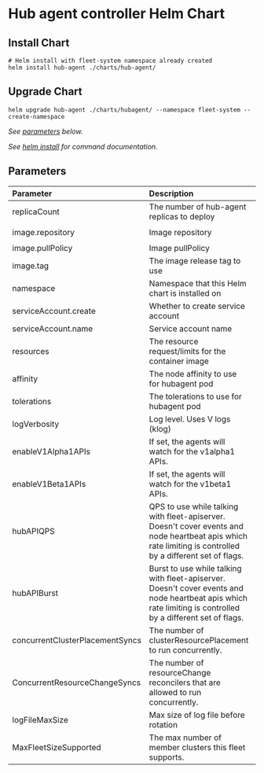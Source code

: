 # Hub agent controller Helm Chart

## Install Chart

```console
# Helm install with fleet-system namespace already created
helm install hub-agent ./charts/hub-agent/
```

## Upgrade Chart

```console
helm upgrade hub-agent ./charts/hubagent/ --namespace fleet-system --create-namespace
```

_See [parameters](#parameters) below._

_See [helm install](https://helm.sh/docs/helm/helm_install/) for command documentation._

## Parameters

| Parameter                       | Description                                                                                                                                                  | Default                                          |
|:--------------------------------|:-------------------------------------------------------------------------------------------------------------------------------------------------------------|:-------------------------------------------------|
| replicaCount                    | The number of hub-agent replicas to deploy                                                                                                                   | `1`                                              |
| image.repository                | Image repository                                                                                                                                             | `ghcr.io/azure/azure/fleet/hub-agent`            |
| image.pullPolicy                | Image pullPolicy                                                                                                                                             | `Always`                                         |
| image.tag                       | The image release tag to use                                                                                                                                 | `v0.1.0`                                         |
| namespace                       | Namespace that this Helm chart is installed on                                                                                                               | `fleet-system`                                   |
| serviceAccount.create           | Whether to create service account                                                                                                                            | `true`                                           |
| serviceAccount.name             | Service account name                                                                                                                                         | `hub-agent-sa`                                   |
| resources                       | The resource request/limits for the container image                                                                                                          | limits: 500m CPU, 1Gi, requests: 100m CPU, 128Mi |
| affinity                        | The node affinity to use for hubagent pod                                                                                                                    | `{}`                                             |
| tolerations                     | The tolerations to use for hubagent pod                                                                                                                      | `[]`                                             |
| logVerbosity                    | Log level. Uses V logs (klog)                                                                                                                                | `5`                                              |
| enableV1Alpha1APIs              | If set, the agents will watch for the v1alpha1 APIs.                                                                                                         | `false`                                          |
| enableV1Beta1APIs               | If set, the agents will watch for the v1beta1 APIs.                                                                                                          | `true`                                           |
| hubAPIQPS                       | QPS to use while talking with fleet-apiserver. Doesn't cover events and node heartbeat apis which rate limiting is controlled by a different set of flags.   | `20.0`                                           |
| hubAPIBurst                     | Burst to use while talking with fleet-apiserver. Doesn't cover events and node heartbeat apis which rate limiting is controlled by a different set of flags. | `100`                                            |
| concurrentClusterPlacementSyncs | The number of clusterResourcePlacement to run concurrently.                                                                                                  | `10`                                             |
| ConcurrentResourceChangeSyncs   | The number of resourceChange reconcilers that are allowed to run concurrently.                                                                               | `20`                                             |
| logFileMaxSize                  | Max size of log file before rotation                                                                                                                         | `1000000`                                        |
| MaxFleetSizeSupported           | The max number of member clusters this fleet supports.                                                                                                       | `100`                                            |